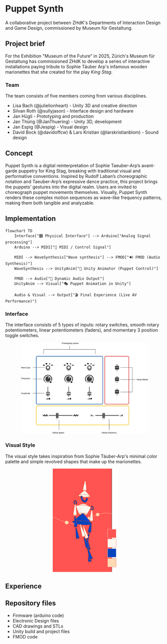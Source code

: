 # Puppet Synth

A collaborative project between ZHdK's Departments of Interaction Design and Game Design, commissioned by Museum für Gestaltung.

## Project brief

For the Exhibition "Museum of the Future" in 2025, Zürich's Museum für Gestaltung has commissioned ZHdK to develop a series of interactive installations paying tribute to Sophie Täuber Arp's infamous wooden marionettes that she created for the play _King Stag_.

### Team

The team consists of five members coming from various disciplines.

- Lisa Bach (@julielionheart) - Unity 3D and creative direction
- Silvan Roth (@sullyjason) - Interface design and hardware
- Jan Hügli - Prototyping and production
- Jan Thürig (@JanThuering) - Unity 3D, development
- Jan Espig (@Jespig) - Visual design
- David Bock (@davidoffcw) & Lars Kristian (@larskristianblom) - Sound design

## Concept

Puppet Synth is a digital reinterpretation of Sophie Taeuber-Arp’s avant-garde puppetry for King Stag, breaking with traditional visual and performative conventions. Inspired by Rudolf Laban’s choreographic notation and Taeuber-Arp’s expressive dance practice, this project brings the puppets’ gestures into the digital realm. Users are invited to choreograph puppet movements themselves. Visually, Puppet Synth renders these complex motion sequences as wave-like frequency patterns, making them both tangible and analyzable.

 
## Implementation

```mermaid
flowchart TD
    Interface["🎛️ Physical Interface"] --> Arduino["Analog Signal processing"]
    Arduino --> MIDI["🎹 MIDI / Control Signal"]

    MIDI --> WaveSynthesis["Wave synthesis"] --> FMOD["🔊 FMOD (Audio Synthesis)"]
    WaveSynthesis --> UnityAnim["🕺 Unity Animator (Puppet Control)"]

    FMOD --> Audio["🎵 Dynamic Audio Output"]
    UnityAnim --> Visual["🎭 Puppet Animation in Unity"]

    Audio & Visual --> Output["🎬 Final Experience (Live AV Performance)"]
```
### Interface

The interface consists of 5 types of inputs: rotary switches, smooth rotary potentiometers, linear potentiometers (faders), and momentary 3 position toggle switches.
<p align="center">
<img src="/Images/InterfaceDescription.png" alt="Interface Diagram" width="80%"/>
</p>

### Visual Style

The visual style takes inspiration from Sophie Täuber-Arp's minimal color palette and simple revolved shapes that make up the marionettes.
<p align="center">
<img src="/Images/VisualStyle.png" alt="Interface Diagram" width="40%"/>
</p>

## Experience

## Repository files

- Firmware (arduino code)
- Electronic Design files
- CAD drawings and STLs
- Unity build and project files
- FMOD code


